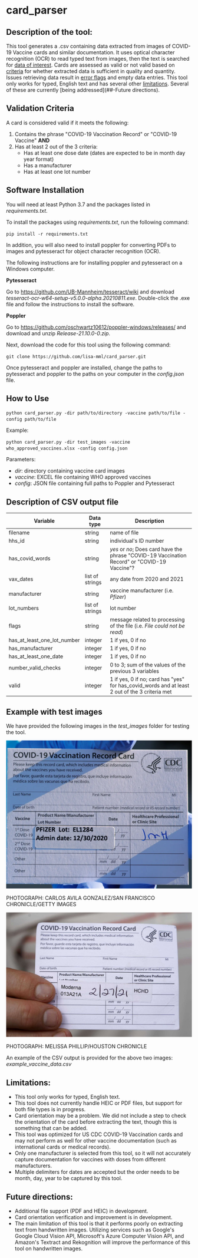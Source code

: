 # card_parser

## Description of the tool:

This tool generates a .csv containing data extracted from images of COVID-19 Vaccine cards and similar documentation. It uses optical character recognition (OCR) to read typed text from images, then the text is searched for [data of interest](##-Description-of-CSV-output-file). Cards are assessed as valid or not valid based on [criteria](##-Validation-Criteria) for whether extracted data is sufficient in quality and quantity. Issues retrieving data result in [error flags](##-Description-of-CSV-output-file) and empty data entries. This tool only works for typed, English text and has several other [limitations](##-Limitations). Several of these are currently [being addressed](##-Future directions). 

## Validation Criteria

A card is considered valid if it meets the following:

1. Contains the phrase "COVID-19 Vaccination Record" or "COVID-19 Vaccine" **AND**
2. Has at least 2 out of the 3 criteria:
   * Has at least one dose date (dates are expected to be in month day year format)
   * Has a manufacturer
   * Has at least one lot number

## Software Installation

You will need at least Python 3.7 and the packages listed in *requirements.txt*.

To install the packages using *requirements.txt*, run the following command:

`pip install -r requirements.txt`

In addition, you will also need to install poppler for converting PDFs to images and pytesseract for object character recognition (OCR). 

The following instructions are for installing poppler and pytesseract on a Windows computer.

**Pytesseract**

Go to https://github.com/UB-Mannheim/tesseract/wiki and download *tesseract-ocr-w64-setup-v5.0.0-alpha.20210811.exe*. 
Double-click the .exe file and follow the instructions to install the software.

**Poppler**

Go to https://github.com/oschwartz10612/poppler-windows/releases/ and download and unzip *Release-21.10.0-0.zip*.

Next, download the code for this tool using the following command:

`git clone https://github.com/lisa-mml/card_parser.git`

Once pytesseract and poppler are installed, change the paths to pytesseract and poppler to the paths on your computer in the *config.json* file.

## How to Use

`python card_parser.py -dir path/to/directory -vaccine path/to/file -config path/to/file`

Example:

`python card_parser.py -dir test_images -vaccine who_approved_vaccines.xlsx -config config.json`

Parameters:

 * *dir*: directory containing vaccine card images
 * *vaccine*: EXCEL file containing WHO approved vaccines
 * *config*: JSON file containing full paths to Poppler and Pytesseract

## Description of CSV output file

| Variable  | Data type | Description
| ----------| ----------| -----------|
| filename  | string  | name of file |
| hhs_id  | string | individual's ID number |
| has_covid_words | string | *yes*  or *no*; Does card have the phrase "COVID-19 Vaccination Record" or "COVID-19 Vaccine"? |
| vax_dates | list of strings | any date from 2020 and 2021 |
| manufacturer | string | vaccine manufacturer (i.e. *Pfizer*) |
| lot_numbers | list of strings | lot number | 
| flags | string | message related to processing of the file (i.e. *File could not be read*) |
| has_at_least_one_lot_number | integer | 1 if yes, 0 if no |
| has_manufacturer | integer | 1 if yes, 0 if no |
| has_at_least_one_date | integer | 1 if yes, 0 if no |
| number_valid_checks | integer | 0 to 3; sum of the values of the previous 3 variables |
| valid | integer | 1 if yes, 0 if no; card has "yes" for has_covid_words and at least 2 out of the 3 criteria met |

## Example with test images

We have provided the following images in the *test_images* folder for testing the tool. 

![Image 1](/test_images/255555_vaccine_card.PNG)

PHOTOGRAPH: CARLOS AVILA GONZALEZ/SAN FRANCISCO CHRONICLE/GETTY IMAGES

![Image 2](/test_images/24444_vaccine_card.jpg)

PHOTOGRAPH: MELISSA PHILLIP/HOUSTON CHRONICLE

An example of the CSV output is provided for the above two images: *example_vaccine_data.csv*

## Limitations:
* This tool only works for typed, English text.
* This tool does not currently handle HEIC or PDF files, but support for both file types is in progress.
* Card orientation may be a problem. We did not include a step to check the orientation of the card before extracting the text, though this is something that can be added.
* This tool was optimized for US CDC COVID-19 Vaccination cards and may not perform as well for other vaccine documentation (such as international cards or medical records).
* Only one manufacturer is selected from this tool, so it will not accurately capture documentation for vaccines with doses from different manufacturers.
* Multiple delimiters for dates are accepted but the order needs to be month, day, year to be captured by this tool.

## Future directions:
* Additional file support (PDF and HEIC) in development.
* Card orientation verification and improvement is in development.
* The main limitation of this tool is that it performs poorly on extracting text from handwritten images. Utilizing services such as Google's Google Cloud Vision API, Microsoft's Azure Computer Vision API, and Amazon's Textract and Rekognition will improve the performance of this tool on handwritten images.
